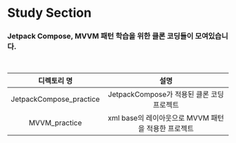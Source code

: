 # Study Section

### Jetpack Compose, MVVM 패턴 학습을 위한 클론 코딩들이 모여있습니다.
<br>

|디렉토리 명|설명
|:---:|:---:|
|JetpackCompose_practice| JetpackCompose가 적용된 클론 코딩 프로젝트
|MVVM_practice| xml base의 레이아웃으로 MVVM 패턴을 적용한 프로젝트
